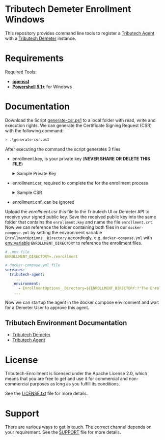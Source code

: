 Tributech Demeter Enrollment Windows
==============================

This repository provides command line tools to register a [Tributech Agent](https://docs.tributech.io/tributech_agent/overview) with a [Tributech Demeter](https://docs.tributech.io/tributech_node/overview) instance.

Requirements
==============================
Required Tools:
- **[openssl](https://github.com/openssl/openssl)**
- **[Powershell 5.1+](https://learn.microsoft.com/en-us/powershell/scripting/install/installing-powershell-on-windows?view=powershell-5.1)** for Windows

Documentation
==============================
Download the Script [generate-csr.ps1](https://github.com/tributech-solutions/tributech-enrollment/Windows/generate-csr.ps1) to a local folder with read, write and execution rights. We can generate the Certificate Signing Request (CSR) with the following command:

```bash
> .\generate-csr.ps1
```

After executing the command the script generates 3 files

- enrollment.key, is your private key (**NEVER SHARE OR DELETE THIS FILE**)
    <details>
        <summary>Sample Private Key</summary>

        -----BEGIN PRIVATE KEY-----
        MIIEvQIBADANBgkqhkiG9w0BAQEFAASCBKcwggSjAgEAAoIBAQCRg0F36hme8roA
        kkFNLZIbegEd149vSeRgUAukOo5Z/vfWLFFCE4LAYnolxj4rEEaVrI+93oeLHzV/
        F9ITTOCN5Uw89C/otafUfEU0hp4mBBTtVWzX+H20fABKX6ORFUPjPCeX+63bNTpO
        BvHuekwqaJ0wIhxccSMQbh38xd3aDTIGlIr+gcntkF3KVuLcwzmvjvtsabfhyD+F
        dCLjWFghetYVMvtQxOIbvf48qpWU0JvjiCF7BskBS5r6BI/OSowyYdpGjNHbNl8N
        ssvNtx5isqm3+DlLY15BWROGNx/G2jt3YCrSoEr8VMrnHNo3C/+/w2IDcVqJH0Vb
        vyZupceTAgMBAAECggEAAPk+WmWMF1arbO6Nlk0cQafO0xrKoGV/rC9M7KPhqPN+
        SAYS4xzLTqs6Av+xEcuxlTXK3mvbP1CNpJSNuMhWZkym9m9x1J5GibLtKZ1O+JUl
        aLMeH9HPUYJU5CqApytbwWz5HNi3wJQ6GCSOwNg7ozsA9j38L5goMmdyNutCAT/7
        w+uP7ftRiQ0eWOJ1+sbg45XXrn0WCa5FNdv8yLfd1qI6UWjHPMuxaJWSWxIQsnQV
        pCpWDvTF+6jZQ/MAgrsNIH+nBvB/hu98DaHKsMIN6WeNrUaeST1aBBDauK88XEBq
        IW659odzfOMXCgnTgoKk/dP85jsdMPkTLpnnomCKBQKBgQDMaAUmwkniovSsCRV/
        2i3TFOmHTKal1P99FT3e7N8uP1dA/KnzeIyLrUriWM8pvjx/dwheCP8fY1aA51W6
        yo25BA/9yGPTAwhZZFtRFbmtImMpxgls3eWRcch+heGJjUn9zjaddGUENMnK6Ej0
        62tOiJXzO9QFTwDyvKtDljiD/wKBgQC2Pb+kuGy6agtC1Fdb3Zg5FpIIN9Vx7j8L
        VrNon2XdZ4Ak7LGFB0HZ6xqybflUxFDq8jRSTs7G2Lp5D1DcwptWzPPaZVVibCsc
        Ee8U0Kiw6Q0wpZLQA3MkbiT+WyQ6kwR8zSZm+r4KKGjj5c1yFrP09A0wxLAPaUBi
        ksRZxxpsbQKBgDfLeQSAaiyb8I95F05D3thMUAZnjOGdR3P8NVxBahY0ofuSPE3C
        LRL/ZX5tYXbyf48HjdglOoZ11inve342RgMnsbnDVkRGAqRr+WUjugAhb9H6RZ5a
        34wY8/JdVxf14imOfWfzWpOQWTiyuR9pl2vjapLvVMtyKj8X8uPLAHg/AoGBAJLo
        B/ri6FMFdPp0bc+SPEmY1jNlvtxOr+eWBp4KEHWAH56kZx3TkdP3X9gCKwGYF5qt
        kFvhR3Kn9vnrzMWI4uv/33toQIJMrBu+oTnoUnP6CjXy4vxoK4NsfsnD8tp89Rsd
        zR0qd9N8a8F62Dhl8L8/lPqBM2PY9pv/r+SnSbepAoGAceOJSoqJek/IJDuD/HhA
        QG+erZaGjYF7U9yoaOF6M+ZYlGkRe06WFdetpb2hVIdaBXZkfugvHMAIQFOQQg7M
        cMBi+7QlTCBpK3vPRg4aGdlFcuEoaf9tDVg0NUL1TkW9q1iGTvL5orWmNUOo//Sb
        mNjS/+zMIpjZY2TqFQQk3A4=
        -----END PRIVATE KEY-----
    </details>
- enrollment.csr, required to complete the for the enrollment process
    <details>
        <summary>Sample CSR</summary>

        -----BEGIN CERTIFICATE REQUEST-----
        MIIC7zCCAdcCAQAwZjELMAkGA1UEBhMCQVQxFjAUBgNVBAgMDVVwcGVyIEF1c3Ry
        aWExDTALBgNVBAcMBExpbnoxDzANBgNVBAoMBmN1c3RvbTEfMB0GA1UEAwwWZW5y
        b2xsbWVudC1jZXJ0LWN1c3RvbTCCASIwDQYJKoZIhvcNAQEBBQADggEPADCCAQoC
        ggEBAJGDQXfqGZ7yugCSQU0tkht6AR3Xj29J5GBQC6Q6jln+99YsUUITgsBieiXG
        PisQRpWsj73eh4sfNX8X0hNM4I3lTDz0L+i1p9R8RTSGniYEFO1VbNf4fbR8AEpf
        o5EVQ+M8J5f7rds1Ok4G8e56TCponTAiHFxxIxBuHfzF3doNMgaUiv6Bye2QXcpW
        4tzDOa+O+2xpt+HIP4V0IuNYWCF61hUy+1DE4hu9/jyqlZTQm+OIIXsGyQFLmvoE
        j85KjDJh2kaM0ds2Xw2yy823HmKyqbf4OUtjXkFZE4Y3H8baO3dgKtKgSvxUyucc
        2jcL/7/DYgNxWokfRVu/Jm6lx5MCAwEAAaBEMEIGCSqGSIb3DQEJDjE1MDMwDwYD
        VR0TAQH/BAUwAwIBADALBgNVHQ8EBAMCBaAwEwYDVR0lBAwwCgYIKwYBBQUHAwIw
        DQYJKoZIhvcNAQELBQADggEBAB/aKV6175ILzRLJ7pB+ITfMdKwHD/p34KseGoYh
        jOdrX9X6jewucgrjOm+2oG4ioDv+hVTikYokfInPeTRK5REiQq8COxPbp0HMvxQt
        lXRyMD2OaJkHEgDn/y1PJhxN4arHeGAdRlaKvFhALdVw/6XnL8RYyuxZEHeQJ/89
        cSQ+hGy6ewV11CGKTE9jA4Gt/jzJCLzUBqMqT8yU+BJdxnB5naHhpZqlx9Ks26Gd
        zBBTiRw7GEcqxxeJ/AibDRWG02QYWcCgzIuDDGI+HWQ2iGxv339Qb+3keM094Cdr
        Nt03ru8v3nnnczOMtyyvl6maMpr9+PLAMUMQnuRTzxcQH3w=
        -----END CERTIFICATE REQUEST-----
    </details>
- enrollment.cnf, can be ignored

Upload the _enrollment.csr_ this file to the Tributech UI or Demeter API to receive your signed public key. Save the received public key into the same folder that contains the `enrollment.key` and name the file `enrollment.crt`. Now we can reference the folder containing both files in our `docker-compose.yml` by setting the environment variable `EnrollmentOptions__Directory` accordingly, e.g. `docker-compose.yml` with [env variable](https://docs.docker.com/compose/environment-variables/set-environment-variables/) `ENROLLMENT_DIRECTORY` to reference the enrollment files.


```yml
# .env file
ENROLLMENT_DIRECTORY=./enrollment
```

```yml
# docker-compose.yml file
services:
  tributech-agent:
    ...
    environment:
      - EnrollmentOptions__Directory=${ENROLLMENT_DIRECTORY:?"The Enrollment Directory must be configured in the .env file."}
    ...
```

Now we can startup the agent in the docker compose environment and wait for a Demeter User to approve this agent.

Tributech Environment Documentation
-----------
* [Tributech Demeter](https://docs.tributech.io/tributech_node/overview)
* [Tributech Agent](https://docs.tributech.io/tributech_agent/overview)
 
License
==============================
Tributech-Enrollment is licensed under the Apache License 2.0, which means that
you are free to get and use it for commercial and non-commercial
purposes as long as you fulfill its conditions.

See the [LICENSE.txt](https://github.com/tributech-solutions/tributech-enrollment/LICENSE.txt) file for more details.

Support
==============================
There are various ways to get in touch. The correct channel depends on
your requirement. See the [SUPPORT](https://github.com/tributech-solutions/tributech-enrollment/SUPPORT.md) file for more details.

